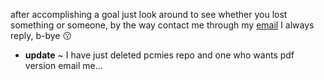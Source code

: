 after accomplishing a goal just look around to see whether you lost something or someone, by the way contact me through my [email](mailto:hello.harshkd@gmail.com) I always reply, b-bye 😗

- **update** ~ I have just deleted pcmies repo and one who wants pdf version email me...
